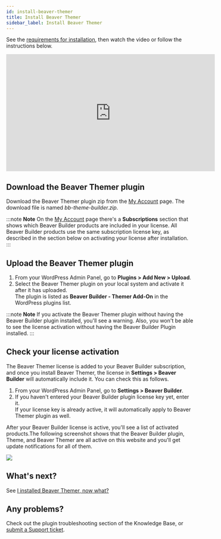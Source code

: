 ```yaml
---
id: install-beaver-themer
title: Install Beaver Themer
sidebar_label: Install Beaver Themer
---
```


See the [requirements for installation](/beaver-themer/getting-started/beaver-themer-requirements-for-installation.md), then watch the video or follow the instructions below.

<div className="embed-responsive">
  <iframe width="560" height="315" src="https://www.youtube.com/embed/lNM7B8_1IRE" frameBorder="0" allow="accelerometer; autoplay; encrypted-media; gyroscope; picture-in-picture" allowFullScreen></iframe>
</div>

##  Download the Beaver Themer plugin

Download the Beaver Themer plugin zip from the [My Account](https://www.wpbeaverbuilder.com/my-account/) page. The download file is named *bb-theme-builder.zip*.

:::note **Note**
On the [My Account](https://www.wpbeaverbuilder.com/my-account/) page there's a **Subscriptions** section that shows which Beaver Builder products are included in your license. All Beaver Builder products use the same subscription license key, as described in the section below on activating your license after installation.
:::

## Upload the Beaver Themer plugin

  1. From your WordPress Admin Panel, go to **Plugins > Add New > Upload**.
  2. Select the Beaver Themer plugin on your local system and activate it after it has uploaded.  
  The plugin is listed as **Beaver Builder - Themer Add-On** in the WordPress plugins list.

:::note **Note**
If you activate the Beaver Themer plugin without having the Beaver Builder plugin installed, you'll see a warning. Also, you won't be able to see the license activation without having the Beaver Builder Plugin installed.
:::

## Check your license activation

The Beaver Themer license is added to your Beaver Builder subscription, and once you install Beaver Themer, the license in **Settings > Beaver Builder** will automatically include it. You can check this as follows.

  1. From your WordPress Admin Panel, go to **Settings > Beaver Builder**.
  2. If you haven't entered your Beaver Builder plugin license key yet, enter it.  
  If your license key is already active, it will automatically apply to Beaver Themer plugin as well.

After your Beaver Builder license is active, you'll see a list of activated products.The following screenshot shows that the Beaver Builder plugin, Theme, and Beaver Themer are all active on this website and you'll get update notifications for all of them.

![](/img/install-beaver-themer-41d55837.png)

## What's next?

See [I installed Beaver Themer, now what?](/beaver-themer/getting-started/i-installed-beaver-themer-now-what.md)

## Any problems?

Check out the plugin troubleshooting section of the Knowledge Base, or [submit a Support ticket](https://www.wpbeaverbuilder.com/beaver-builder-support/).
